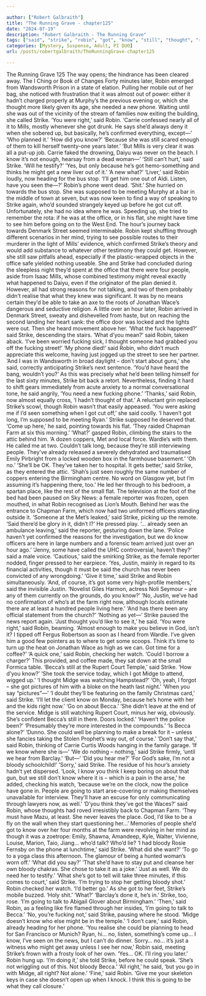 ```yaml
---

author: ["Robert Galbraith"]
title: "The Running Grave - chapter125"
date: "2024-07-19"
description: "Robert Galbraith - The Running Grave"
tags: ["said", "strike", "robin", "got", "know", "still", "thought", "right", "get", "phone", "think", "might", "seen", "see", "going", "could", "people", "farm", "midge", "bloody", "new", "mill", "say", "office", "time"]
categories: [Mystery, Suspense, Adult, PI DUO]
url: /posts/robertgalbraith/TheRunningGrave-chapter125

---
```



The Running Grave
125
The way opens; the hindrance has been cleared away.
The I Ching or Book of Changes
Forty minutes later, Robin emerged from Wandsworth Prison in a state of elation. Pulling her mobile out of her bag, she noticed with frustration that it was almost out of power: either it hadn’t charged properly at Murphy’s the previous evening or, which she thought more likely given its age, she needed a new phone. Waiting until she was out of the vicinity of the stream of families now exiting the building, she called Strike.
‘You were right,’ said Robin. ‘Carrie confessed nearly all of it to Mills, mostly whenever she got drunk. He says she’d always deny it when she sobered up, but basically, he’s confirmed everything, except—’
‘Who planned it.’
‘How did you know?’
‘Because she was still scared enough of them to kill herself twenty-one years later.’
‘But Mills is very clear it was all a put-up job. Carrie faked the drowning, Daiyu was never on the beach. I know it’s not enough, hearsay from a dead woman—’
‘Still can’t hurt,’ said Strike. ‘Will he testify?’
‘Yes, but only because he’s got hemo-something and thinks he might get a new liver out of it.’
‘A new what?’
‘Liver,’ said Robin loudly, now heading for the bus stop.
‘I’ll get him one out of Aldi. Listen, have you seen the—?’
Robin’s phone went dead.
‘Shit.’
She hurried on towards the bus stop. She was supposed to be meeting Murphy at a bar in the middle of town at seven, but was now keen to find a way of speaking to Strike again, who’d sounded strangely keyed up before he got cut off. Unfortunately, she had no idea where he was. Speeding up, she tried to remember the rota: if he was at the office, or in his flat, she might have time to see him before going on to the West End.
The hour’s journey back towards Denmark Street seemed interminable. Robin kept shuffling through different scenarios in her mind, trying to see possible routes to their murderer in the light of Mills’ evidence, which confirmed Strike’s theory and would add substance to whatever other testimony they could get. However, she still saw pitfalls ahead, especially if the plastic-wrapped objects in the office safe yielded nothing useable.
She and Strike had concluded during the sleepless night they’d spent at the office that there were four people, aside from Isaac Mills, whose combined testimony might reveal exactly what happened to Daiyu, even if the originator of the plan denied it. However, all had strong reasons for not talking, and two of them probably didn’t realise that what they knew was significant. It was by no means certain they’d be able to take an axe to the roots of Jonathan Wace’s dangerous and seductive religion.
A little over an hour later, Robin arrived in Denmark Street, sweaty and dishevelled from haste, but on reaching the second landing her heart sank: the office door was locked and the lights were out. Then she heard movement above her.
‘What the fuck happened?’ said Strike, descending the stairs.
‘What d’you mean?’ said Robin, taken aback.
‘I’ve been worried fucking sick, I thought someone had grabbed you off the fucking street!’
‘My phone died!’ said Robin, who didn’t much appreciate this welcome, having just jogged up the street to see her partner. ‘And I was in Wandsworth in broad daylight – don’t start about guns,’ she said, correctly anticipating Strike’s next sentence. ‘You’d have heard the bang, wouldn’t you?’
As this was precisely what he’d been telling himself for the last sixty minutes, Strike bit back a retort. Nevertheless, finding it hard to shift gears immediately from acute anxiety to a normal conversational tone, he said angrily,
‘You need a new fucking phone.’
‘Thanks,’ said Robin, now almost equally cross, ‘I hadn’t thought of that.’
A reluctant grin replaced Strike’s scowl, though Robin wasn’t that easily appeased.
‘You were asking me if I’d seen something when I got cut off,’ she said coolly. ‘I haven’t got long, I’m supposed to be meeting Ryan.’
Strike supposed he deserved that.
‘Come up here,’ he said, pointing towards his flat. ‘They raided Chapman Farm at six this morning.’
‘What?’ gasped Robin, climbing the stairs to the attic behind him.
‘A dozen coppers, Met and local force. Wardle’s with them. He called me at two. Couldn’t talk long, because they’re still interviewing people. They’ve already released a severely dehydrated and traumatised Emily Pirbright from a locked wooden box in the farmhouse basement.’
‘Oh no.’
‘She’ll be OK. They’ve taken her to hospital. It gets better,’ said Strike, as they entered the attic. ‘Shah’s just seen roughly the same number of coppers entering the Birmingham centre. No word on Glasgow yet, but I’m assuming it’s happening there, too.’
He led her through to his bedroom, a spartan place, like the rest of the small flat. The television at the foot of the bed had been paused on Sky News: a female reporter was frozen, open mouthed, in what Robin recognised as Lion’s Mouth. Behind her was the entrance to Chapman Farm, which now had two uniformed officers standing outside it.
‘Someone at the Met’s leaked,’ said Strike, picking up the remote. ‘Said there’d be glory in it, didn’t I?’
He pressed play.
‘… already seen an ambulance leaving,’ said the reporter, gesturing down the lane. ‘Police haven’t yet confirmed the reasons for the investigation, but we do know officers are here in large numbers and a forensic team arrived just over an hour ago.’
‘Jenny, some have called the UHC controversial, haven’t they?’ said a male voice.
‘Cautious,’ said the smirking Strike, as the female reporter nodded, finger pressed to her earpiece.
‘Yes, Justin, mainly in regard to its financial activities, though it must be said the church has never been convicted of any wrongdoing.’
‘Give it time,’ said Strike and Robin simultaneously.
‘And, of course, it’s got some very high-profile members,’ said the invisible Justin. ‘Novelist Giles Harmon, actress Noli Seymour – are any of them currently on the grounds, do you know?’
‘No, Justin, we’ve had no confirmation of who’s at the farm right now, although locals estimate there are at least a hundred people living here.’
‘And has there been any official statement from the church?’
‘Nothing as yet—’
Strike paused the news report again.
‘Just thought you’d like to see it,’ he said.
‘You were right,’ said Robin, beaming.
‘Almost enough to make you believe in God, isn’t it? I tipped off Fergus Robertson as soon as I heard from Wardle. I’ve given him a good few pointers as to where to get some scoops. Think it’s time to turn up the heat on Jonathan Wace as high as we can. Got time for a coffee?’
‘A quick one,’ said Robin, checking her watch. ‘Could I borrow a charger?’
This provided, and coffee made, they sat down at the small Formica table.
‘Becca’s still at the Rupert Court Temple,’ said Strike.
‘How d’you know?’
‘She took the service today, which I got Midge to attend, wigged up.’
‘I thought Midge was watching Hampstead?’
‘Oh, yeah, I forgot – she got pictures of him with a bloke on the heath last night.’
‘When you say “pictures”—’
‘I doubt they’ll be featuring on the family Christmas card,’ said Strike. ‘I’ll let the client know on Monday, because he’s home with her and the kids right now.’
‘Go on about Becca.’
‘She didn’t leave at the end of the service. Midge is still watching Rupert Court, minus her wig, obviously. She’s confident Becca’s still in there. Doors locked.’
‘Haven’t the police been?’
‘Presumably they’re more interested in the compounds.’
‘Is Becca alone?’
‘Dunno. She could well be planning to make a break for it – unless she fancies taking the Stolen Prophet’s way out, of course.’
‘Don’t say that,’ said Robin, thinking of Carrie Curtis Woods hanging in the family garage. ‘If we know where she is—’
‘We do nothing – nothing,’ said Strike firmly, ‘until we hear from Barclay.’
‘But—’
‘Did you hear me?’
‘For God’s sake, I’m not a bloody schoolchild!’
‘Sorry,’ said Strike. The residue of his hour’s anxiety hadn’t yet dispersed. ‘Look, I know you think I keep boring on about that gun, but we still don’t know where it is – which is a pain in the arse,’ he added, checking his watch, ‘because we’re on the clock, now the police have gone in. People are going to start arse-covering or making themselves unavailable for interview. They’ll have an excuse for only communicating through lawyers now, as well.’
‘D’you think they’ve got the Waces?’ said Robin, whose thoughts had roved irresistibly back to Chapman Farm. ‘They must have Mazu, at least. She never leaves the place. God, I’d like to be a fly on the wall when they start questioning her…’
Memories of people she’d got to know over her four months at the farm were revolving in her mind as though it was a zoetrope: Emily, Shawna, Amandeep, Kyle, Walter, Vivienne, Louise, Marion, Taio, Jiang… who’d talk? Who’d lie?
‘I had bloody Rosie Fernsby on the phone at lunchtime,’ said Strike.
‘What did she want?’
‘To go to a yoga class this afternoon. The glamour of being a hunted woman’s worn off.’
‘What did you say?’
‘That she’d have to stay put and cleanse her own bloody chakras. She chose to take it as a joke.’
‘Just as well. We do need her to testify.’
‘What she’s got to tell will take three minutes, if this comes to court,’ said Strike. ‘I’m trying to stop her getting bloody shot.’
Robin checked her watch.
‘I’d better go.’
As she got to her feet, Strike’s mobile buzzed.
‘Holy shit.’
‘What?’
‘Barclay’s done it, he’s in.’
Strike, too, rose.
‘I’m going to talk to Abigail Glover about Birmingham.’
‘Then,’ said Robin, as a feeling like fire flamed through her insides, ‘I’m going to talk to Becca.’
‘No, you’re fucking not,’ said Strike, pausing where he stood. ‘Midge doesn’t know who else might be in the temple.’
‘I don’t care,’ said Robin, already heading for her phone. ‘You realise she could be planning to head for San Francisco or Munich? Ryan, hi… no, listen, something’s come up… I know, I’ve seen on the news, but I can’t do dinner. Sorry… no… it’s just a witness who might get away unless I see her now,’ Robin said, meeting Strike’s frown with a frosty look of her own. ‘Yes… OK. I’ll ring you later.’
Robin hung up.
‘I’m doing it,’ she told Strike, before he could speak. ‘She’s not wriggling out of this. Not bloody Becca.’
‘All right,’ he said, ‘but you go in with Midge, all right? Not alone.’
‘Fine,’ said Robin. ‘Give me your skeleton keys in case she doesn’t open up when I knock. I think this is going to be what they call closure.’
